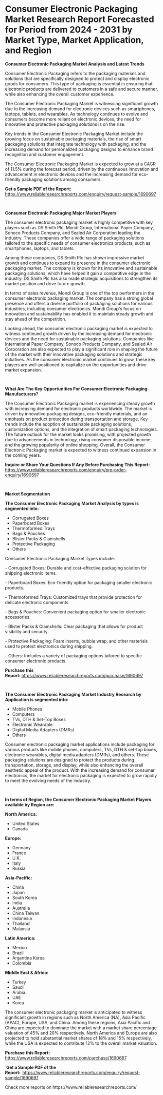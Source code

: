 <p><h1>Consumer Electronic Packaging Market Research Report Forecasted for Period from 2024 -  2031 by Market Type, Market Application, and Region</h1></p><p><strong>Consumer Electronic Packaging Market Analysis and Latest Trends</strong></p>
<p><p>Consumer Electronic Packaging refers to the packaging materials and solutions that are specifically designed to protect and display electronic goods for consumers. This type of packaging is essential in ensuring that electronic products are delivered to customers in a safe and secure manner, while also enhancing the overall customer experience.</p><p>The Consumer Electronic Packaging Market is witnessing significant growth due to the increasing demand for electronic devices such as smartphones, laptops, tablets, and wearables. As technology continues to evolve and consumers become more reliant on electronic devices, the need for innovative and protective packaging solutions is on the rise.</p><p>Key trends in the Consumer Electronic Packaging Market include the growing focus on sustainable packaging materials, the rise of smart packaging solutions that integrate technology with packaging, and the increasing demand for personalized packaging designs to enhance brand recognition and customer engagement.</p><p>The Consumer Electronic Packaging Market is expected to grow at a CAGR of 11.5% during the forecast period, driven by the continuous innovation and advancement in electronic devices and the increasing demand for eco-friendly packaging solutions among consumers.</p></p>
<p><strong>Get a Sample PDF of the Report:&nbsp;</strong> <a href="https://www.reliableresearchreports.com/enquiry/request-sample/1690697">https://www.reliableresearchreports.com/enquiry/request-sample/1690697</a></p>
<p>&nbsp;</p>
<p><strong>Consumer Electronic Packaging Major Market Players</strong></p>
<p><p>The consumer electronic packaging market is highly competitive with key players such as DS Smith Plc, Mondi Group, International Paper Company, Sonoco Products Company, and Sealed Air Corporation leading the industry. These companies offer a wide range of packaging solutions tailored to the specific needs of consumer electronics products, such as smartphones, laptops, and tablets.</p><p>Among these companies, DS Smith Plc has shown impressive market growth and continues to expand its presence in the consumer electronic packaging market. The company is known for its innovative and sustainable packaging solutions, which have helped it gain a competitive edge in the industry. DS Smith Plc has also made strategic acquisitions to strengthen its market position and drive future growth.</p><p>In terms of sales revenue, Mondi Group is one of the top performers in the consumer electronic packaging market. The company has a strong global presence and offers a diverse portfolio of packaging solutions for various industries, including consumer electronics. Mondi Group's focus on innovation and sustainability has enabled it to maintain steady growth and stay ahead of the competition.</p><p>Looking ahead, the consumer electronic packaging market is expected to witness continued growth driven by the increasing demand for electronic devices and the need for sustainable packaging solutions. Companies like International Paper Company, Sonoco Products Company, and Sealed Air Corporation are also expected to play a significant role in shaping the future of the market with their innovative packaging solutions and strategic initiatives. As the consumer electronic market continues to grow, these key players are well-positioned to capitalize on the opportunities and drive market expansion.</p></p>
<p>&nbsp;</p>
<p><strong>What Are The Key Opportunities For Consumer Electronic Packaging Manufacturers?</strong></p>
<p><p>The Consumer Electronic Packaging market is experiencing steady growth with increasing demand for electronic products worldwide. The market is driven by innovative packaging designs, eco-friendly materials, and an emphasis on product protection during transportation and storage. Key trends include the adoption of sustainable packaging solutions, customization options, and the integration of smart packaging technologies. The future outlook for the market looks promising, with projected growth due to advancements in technology, rising consumer disposable income, and the growing popularity of online shopping. Overall, the Consumer Electronic Packaging market is expected to witness continued expansion in the coming years.</p></p>
<p><strong>Inquire or Share Your Questions If Any Before Purchasing This Report:</strong> <a href="https://www.reliableresearchreports.com/enquiry/pre-order-enquiry/1690697">https://www.reliableresearchreports.com/enquiry/pre-order-enquiry/1690697</a></p>
<p>&nbsp;</p>
<p><strong>Market Segmentation</strong></p>
<p><strong>The Consumer Electronic Packaging Market Analysis by types is segmented into:</strong></p>
<p><ul><li>Corrugated Boxes</li><li>Paperboard Boxes</li><li>Thermoformed Trays</li><li>Bags & Pouches</li><li>Blister Packs & Clamshells</li><li>Protective Packaging</li><li>Others</li></ul></p>
<p><p>Consumer Electronic Packaging Market Types include:</p><p>- Corrugated Boxes: Durable and cost-effective packaging solution for shipping electronic items.</p><p>- Paperboard Boxes: Eco-friendly option for packaging smaller electronic products.</p><p>- Thermoformed Trays: Customized trays that provide protection for delicate electronic components.</p><p>- Bags & Pouches: Convenient packaging option for smaller electronic accessories.</p><p>- Blister Packs & Clamshells: Clear packaging that allows for product visibility and security.</p><p>- Protective Packaging: Foam inserts, bubble wrap, and other materials used to protect electronics during shipping.</p><p>- Others: Includes a variety of packaging options tailored to specific consumer electronic products.</p></p>
<p><strong>Purchase this Report:&nbsp;</strong><a href="https://www.reliableresearchreports.com/purchase/1690697">https://www.reliableresearchreports.com/purchase/1690697</a></p>
<p>&nbsp;</p>
<p><strong>The Consumer Electronic Packaging Market Industry Research by Application is segmented into:</strong></p>
<p><ul><li>Mobile Phones</li><li>Computers</li><li>TVs, DTH & Set-Top Boxes</li><li>Electronic Wearable</li><li>Digital Media Adapters (DMRs)</li><li>Others</li></ul></p>
<p><p>Consumer electronic packaging market applications include packaging for various products like mobile phones, computers, TVs, DTH & set-top boxes, electronic wearables, digital media adapters (DMRs), and others. These packaging solutions are designed to protect the products during transportation, storage, and display, while also enhancing the overall aesthetic appeal of the product. With the increasing demand for consumer electronics, the market for electronic packaging is expected to grow rapidly to meet the evolving needs of the industry.</p></p>
<p>&nbsp;</p>
<p><strong>In terms of Region, the Consumer Electronic Packaging Market Players available by Region are:</strong></p>
<p>
    <p> <strong> North America: </strong>
        <ul>
            <li>United States</li>
            <li>Canada</li>
        </ul>
        </p> 
    <p> <strong> Europe: </strong>
        <ul>
            <li>Germany</li>
            <li>France</li>
            <li>U.K.</li>
            <li>Italy</li>
            <li>Russia</li>
        </ul>
        </p> 
    <p> <strong> Asia-Pacific: </strong>
        <ul>
            <li>China</li>
            <li>Japan</li>
            <li>South Korea</li>
            <li>India</li>
            <li>Australia</li>
            <li>China Taiwan</li>
            <li>Indonesia</li>
            <li>Thailand</li>
            <li>Malaysia</li>
        </ul>
        </p> 
    <p> <strong> Latin America: </strong>
        <ul>
            <li>Mexico</li>
            <li>Brazil</li>
            <li>Argentina Korea</li>
            <li>Colombia</li>
        </ul>
        </p> 
    <p> <strong> Middle East & Africa: </strong>
        <ul>
            <li>Turkey</li>
            <li>Saudi</li>
            <li>Arabia</li>
            <li>UAE</li>
            <li>Korea</li>
        </ul>
    </p>
    </p>
<p><p>The consumer electronic packaging market is anticipated to witness significant growth in regions such as North America (NA), Asia Pacific (APAC), Europe, USA, and China. Among these regions, Asia Pacific and China are expected to dominate the market with a market share percentage valuation of 45% and 20% respectively. North America and Europe are also projected to hold substantial market shares of 18% and 15% respectively, while the USA is expected to contribute 12% to the overall market valuation.</p></p>
<p><strong>Purchase this Report: </strong><a href="https://www.reliableresearchreports.com/purchase/1690697">https://www.reliableresearchreports.com/purchase/1690697</a></p>
<p>&nbsp;<strong>Get a Sample PDF of the Report:&nbsp;&nbsp;</strong><a href="https://www.reliableresearchreports.com/enquiry/request-sample/1690697">https://www.reliableresearchreports.com/enquiry/request-sample/1690697</a></p>
<p><strong></strong></p>
<p>Check more reports on https://www.reliableresearchreports.com/</p>